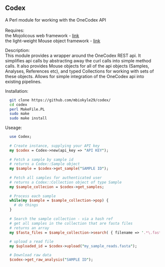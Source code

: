 Codex
--------------------------------------------
A Perl module for working with the OneCodex API<br><br>
Requires: <br>
the Mojolicous web framework - <a href="http://mojolicio.us/">link</a><br>
the light-weight Mouse object framework  - <a href="http://search.cpan.org/~gfuji/Mouse-2.4.1/lib/Mouse.pm">link</a><br>

Description:<br>
This module provides a wrapper around the OneCodex REST api. It simplifies api calls by abstracting away the curl calls into simple method calls. It also provides Mouse objects for all of the api objects (Samples, Analyses, References etc), and typed Collections for working with sets of these objects. Allows for simple integration of the OneCodex api into existing pipelines.

Installation:<br>
```bash
  git clone https://github.com/mbiokyle29/codex/
  cd codex
  perl MakeFile.PL
  sudo make
  sudo make install
```

Useage:<br>
```perl
  use Codex;
  
  # Create instance, supplying your API key
  my $codex = Codex->new(api_key => "API KEY");
  
  # Fetch a sample by sample id
  # returns a Codex::Sample object
  my $sample = $codex->get_sample("SAMPLE ID");
  
  # Fetch all samples for authenticated user
  # returns a Codex::Collection object of type Sample
  my $sample_collecion = $codex->get_samples;
  
  # Process each sample
  while(my $sample = $sample_collection->pop) {
    # do things
  }
  
  # Search the sample collection - via a hash ref
  # get all samples in the collection that are fasta files
  # returns an array
  my $fasta_files = $sample_collection->search( { filename => '.*\.fasta$' } );
  
  # upload a read file
  my $uploaded_id = $codex->upload("my_sample_reads.fasta");

  # Download raw data
  $codex->get_raw_analysis("SAMPLE ID");
```

